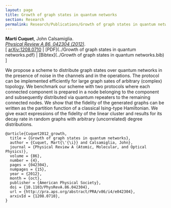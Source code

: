 ```yaml
---
layout: page
title: Growth of graph states in quantum networks
section: Research
permalink: Research/Publications/Growth of graph states in quantum networks/
---
```


**Martí Cuquet**, John Calsamiglia.  
_[Physical Review A 86, 042304 (2012)](http://dx.doi.org/10.1103/PhysRevA.86.042304)_.  
[ [arXiv:1208.0710](http://arxiv.org/abs/1208.0710)
| [PDF](../Growth of graph states in quantum networks.pdf)
| [Bibtex](../Growth of graph states in quantum networks.bib) ]

We propose a scheme to distribute graph states over quantum networks in the
presence of noise in the channels and in the operations. The protocol can be
implemented efficiently for large graph sates of arbitrary (complex) topology.
We benchmark our scheme with two protocols where each connected component is
prepared in a node belonging to the component and subsequently distributed via
quantum repeaters to the remaining connected nodes. We show that the fidelity
of the generated graphs can be written as the partition function of a
classical Ising-type Hamiltonian. We give exact expressions of the fidelity of
the linear cluster and results for its decay rate in random graphs with
arbitrary (uncorrelated) degree distributions.

~~~
@article{Cuquet2012_growth,
  title = {Growth of graph states in quantum networks},
  author = {Cuquet, Mart{\'{\i}} and Calsamiglia, John},
  journal = {Physical Review A (Atomic, Molecular, and Optical Physics)},
  volume = {86},
  number = {4},
  pages = {042304},
  numpages = {15},
  year = {2012},
  month = {oct},
  publisher = {American Physical Society},
  doi = {10.1103/PhysRevA.86.042304},
  url = {http://pra.aps.org/abstract/PRA/v86/i4/e042304},
  arxivId = {1208.0710},
}
~~~
